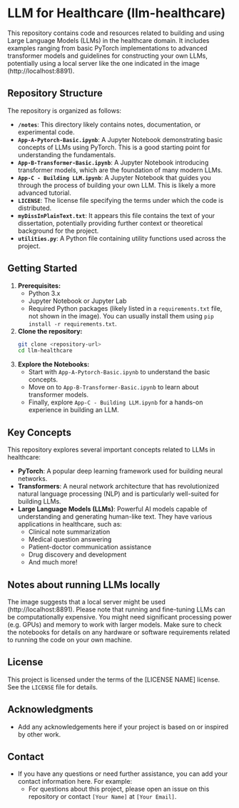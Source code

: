 # LLM for Healthcare (llm-healthcare)

This repository contains code and resources related to building and using Large Language Models (LLMs) in the healthcare domain. It includes examples ranging from basic PyTorch implementations to advanced transformer models and guidelines for constructing your own LLMs, potentially using a local server like the one indicated in the image (http://localhost:8891).

## Repository Structure

The repository is organized as follows:

*   **`/notes`**: This directory likely contains notes, documentation, or experimental code.
*   **`App-A-Pytorch-Basic.ipynb`**: A Jupyter Notebook demonstrating basic concepts of LLMs using PyTorch. This is a good starting point for understanding the fundamentals.
*   **`App-B-Transformer-Basic.ipynb`**: A Jupyter Notebook introducing transformer models, which are the foundation of many modern LLMs.
*   **`App-C - Building LLM.ipynb`**: A Jupyter Notebook that guides you through the process of building your own LLM. This is likely a more advanced tutorial.
*   **`LICENSE`**: The license file specifying the terms under which the code is distributed.
*   **`myDissInPlainText.txt`**: It appears this file contains the text of your dissertation, potentially providing further context or theoretical background for the project.
*   **`utilities.py`**: A Python file containing utility functions used across the project.

## Getting Started

1.  **Prerequisites:**
    *   Python 3.x
    *   Jupyter Notebook or Jupyter Lab
    *   Required Python packages (likely listed in a `requirements.txt` file, not shown in the image). You can usually install them using `pip install -r requirements.txt`.
2.  **Clone the repository:**
    ```bash
    git clone <repository-url>
    cd llm-healthcare
    ```
3.  **Explore the Notebooks:**
    *   Start with `App-A-Pytorch-Basic.ipynb` to understand the basic concepts.
    *   Move on to `App-B-Transformer-Basic.ipynb` to learn about transformer models.
    *   Finally, explore `App-C - Building LLM.ipynb` for a hands-on experience in building an LLM.

## Key Concepts

This repository explores several important concepts related to LLMs in healthcare:

*   **PyTorch**: A popular deep learning framework used for building neural networks.
*   **Transformers**: A neural network architecture that has revolutionized natural language processing (NLP) and is particularly well-suited for building LLMs.
*   **Large Language Models (LLMs)**: Powerful AI models capable of understanding and generating human-like text. They have various applications in healthcare, such as:
    *   Clinical note summarization
    *   Medical question answering
    *   Patient-doctor communication assistance
    *   Drug discovery and development
    *   And much more!

## Notes about running LLMs locally

The image suggests that a local server might be used (http://localhost:8891). Please note that running and fine-tuning LLMs can be computationally expensive. You might need significant processing power (e.g. GPUs) and memory to work with larger models.  Make sure to check the notebooks for details on any hardware or software requirements related to running the code on your own machine.

## License

This project is licensed under the terms of the [LICENSE NAME] license. See the `LICENSE` file for details.

## Acknowledgments

*   Add any acknowledgements here if your project is based on or inspired by other work.

## Contact

*   If you have any questions or need further assistance, you can add your contact information here. For example:
    *   For questions about this project, please open an issue on this repository or contact `[Your Name]` at `[Your Email]`.
